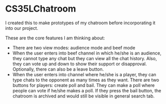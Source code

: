 # CS35LChatroom
I created this to make prototypes of my chatroom before incorporating it into our project. 

These are the core features I am thinking about:
- There are two view modes: audience mode and beef mode
- When the user enters into beef channel in which he/she is an audience, they cannot type any chat but they can view all the chat history.
Also, they can vote up and down to show their support or disapproval. Optionally, there can also be a leave button.
- When the user enters into channel where he/she is a player, they can type chats to the opponent as many times as they want. 
There are two buttons for players: create poll and bail. They can make a poll where people can vote if he/she makes a poll.
If they press the bail button, the chatroom is archived and would still be visible in general search tab. 
